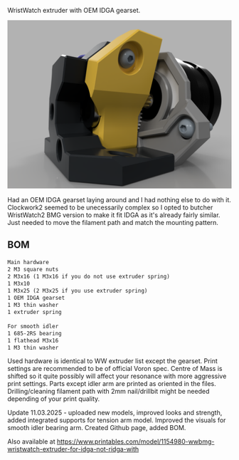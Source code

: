 WristWatch extruder with OEM IDGA gearset.

![alt text](https://github.com/minilogique/ww-extruder-for-idga/blob/main/WW%20IDGA%20smooth%20idler%20sideview.PNG)

Had an OEM IDGA gearset laying around and I had nothing else to do with it. Clockwork2 seemed to be unecessarily complex so I opted to butcher WristWatch2 BMG version to make it fit IDGA as it's already fairly similar. Just needed to move the filament path and match the mounting pattern.

## BOM
```
Main hardware
2 M3 square nuts
2 M3x16 (1 M3x16 if you do not use extruder spring)
1 M3x10
1 M3x25 (2 M3x25 if you use extruder spring)
1 OEM IDGA gearset
1 M3 thin washer
1 extruder spring

For smooth idler
1 685-2RS bearing
1 flathead M3x16
1 M3 thin washer

```

Used hardware is identical to WW extruder list except the gearset. Print settings are recommended to be of official Voron spec. Centre of Mass is shifted so it quite possibly will affect your resonance with more aggressive print settings. Parts except idler arm are printed as oriented in the files. Drilling/cleaning filament path with 2mm nail/drillbit might be needed depending of your print quality.


Update 11.03.2025 - uploaded new models, improved looks and strength, added integrated supports for tension arm model. Improved the visuals for smooth idler bearing arm. Created Github page, added BOM.

Also available at https://www.printables.com/model/1154980-wwbmg-wristwatch-extruder-for-idga-not-ridga-with
